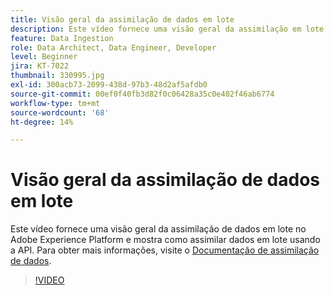 ```yaml
---
title: Visão geral da assimilação de dados em lote
description: Este vídeo fornece uma visão geral da assimilação em lote no Adobe Experience Platform e mostra como assimilar dados em lote usando a API.
feature: Data Ingestion
role: Data Architect, Data Engineer, Developer
level: Beginner
jira: KT-7022
thumbnail: 330995.jpg
exl-id: 300acb73-2099-438d-97b3-48d2af5afdb0
source-git-commit: 00ef0f40fb3d82f0c06428a35c0e402f46ab6774
workflow-type: tm+mt
source-wordcount: '68'
ht-degree: 14%

---
```


# Visão geral da assimilação de dados em lote

Este vídeo fornece uma visão geral da assimilação de dados em lote no Adobe Experience Platform e mostra como assimilar dados em lote usando a API. Para obter mais informações, visite o [Documentação de assimilação de dados](https://experienceleague.adobe.com/docs/experience-platform/ingestion/home.html?lang=pt-BR).

>[!VIDEO](https://video.tv.adobe.com/v/330995?learn=on)
